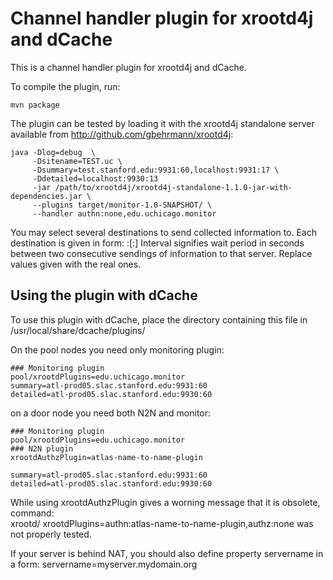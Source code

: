 Channel handler plugin for xrootd4j and dCache
==============================================

This is a channel handler plugin for xrootd4j and dCache.

To compile the plugin, run:

    mvn package


The plugin can be tested by loading it with the xrootd4j standalone
server available from http://github.com/gbehrmann/xrootd4j:

    java -Dlog=debug  \
		 -Dsitename=TEST.uc \
		 -Dsummary=test.stanford.edu:9931:60,localhost:9931:17 \
		 -Ddetailed=localhost:9930:13
         -jar /path/to/xrootd4j/xrootd4j-standalone-1.1.0-jar-with-dependencies.jar \
         --plugins target/monitor-1.0-SNAPSHOT/ \
         --handler authn:none,edu.uchicago.monitor

You may select several destinations to send collected information to. Each destination is given in form:
<hostname>:<port>[:<interval>]
Interval signifies wait period in seconds between two consecutive sendings of information to that server.
Replace values given with the real ones.

Using the plugin with dCache
----------------------------

To use this plugin with dCache, place the directory containing this
file in /usr/local/share/dcache/plugins/


On the pool nodes you need only monitoring plugin:

	### Monitoring plugin
	pool/xrootdPlugins=edu.uchicago.monitor
	summary=atl-prod05.slac.stanford.edu:9931:60
	detailed=atl-prod05.slac.stanford.edu:9930:60

on a door node you need both N2N and monitor:

	### Monitoring plugin
	pool/xrootdPlugins=edu.uchicago.monitor
	### N2N plugin
	xrootdAuthzPlugin=atlas-name-to-name-plugin
	
	summary=atl-prod05.slac.stanford.edu:9931:60
	detailed=atl-prod05.slac.stanford.edu:9930:60

While using xrootdAuthzPlugin gives a worning message that it is obsolete, command:   
	xrootd/ xrootdPlugins=authn:atlas-name-to-name-plugin,authz:none
was not properly tested.
	

If your server is behind NAT, you should also define property servername in a form:
	servername=myserver.mydomain.org


